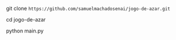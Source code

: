 git clone ```https://github.com/samuelmachadosenai/jogo-de-azar.git```

cd jogo-de-azar

python main.py